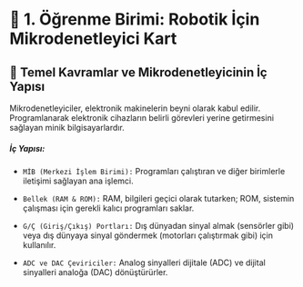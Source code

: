 # 🤖 1. Öğrenme Birimi: Robotik İçin Mikrodenetleyici Kart

## 🔑 Temel Kavramlar ve Mikrodenetleyicinin İç Yapısı

Mikrodenetleyiciler, elektronik makinelerin beyni olarak kabul edilir. Programlanarak elektronik cihazların belirli görevleri yerine getirmesini sağlayan minik bilgisayarlardır.

##### İç Yapısı:
* `MİB (Merkezi İşlem Birimi):` Programları çalıştıran ve diğer birimlerle iletişimi sağlayan ana işlemci.

* `Bellek (RAM & ROM):` RAM, bilgileri geçici olarak tutarken; ROM, sistemin çalışması için gerekli kalıcı programları saklar.

* `G/Ç (Giriş/Çıkış) Portları:` Dış dünyadan sinyal almak (sensörler gibi) veya dış dünyaya sinyal göndermek (motorları çalıştırmak gibi) için kullanılır.

* `ADC ve DAC Çeviriciler:` Analog sinyalleri dijitale (ADC) ve dijital sinyalleri analoğa (DAC) dönüştürürler.



